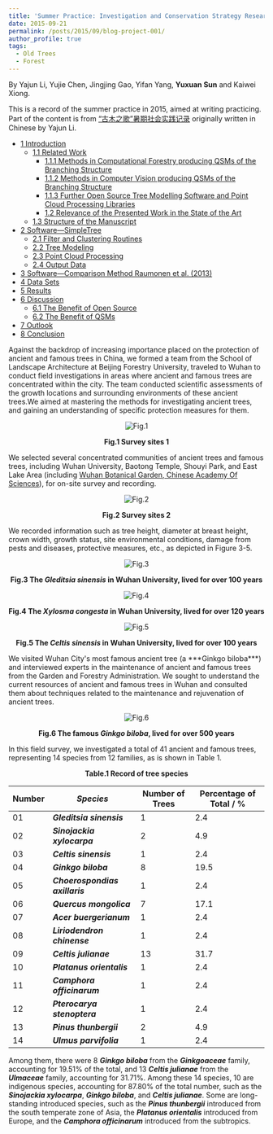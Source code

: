```yaml
---
title: 'Summer Practice: Investigation and Conservation Strategy Research Project of Ancient and Famous Trees in Wuhan, China'
date: 2015-09-21
permalink: /posts/2015/09/blog-project-001/
author_profile: true
tags:
  - Old Trees
  - Forest
---
```


By Yajun Li, Yujie Chen, Jingjing Gao, Yifan Yang, **Yuxuan Sun** and Kaiwei Xiong.

This is a record of the summer practice in 2015, aimed at writing practicing. Part of the content is from [“古木之歌”暑期社会实践记录](https://mp.weixin.qq.com/s/J6_QjB7GHjW-zujCMKccWg) originally written in Chinese by Yajun Li.



- [1 Introduction](#1-introduction)
  - [1.1 Related Work](#11-related-work)
    - [1.1.1 Methods in Computational Forestry producing QSMs of the Branching Structure](#111-methods-in-computational-forestry-producing-qsms-of-the-branching-structure)
    - [1.1.2 Methods in Computer Vision producing QSMs of the Branching Structure](#112-methods-in-computer-vision-producing-qsms-of-the-branching-structure)
    - [1.1.3 Further Open Source Tree Modelling Software and Point Cloud Processing Libraries](#113-further-open-source-tree-modelling-software-and-point-cloud-processing-libraries)
    - [1.2 Relevance of the Presented Work in the State of the Art](#12-relevance-of-the-presented-work-in-the-state-of-the-art)
  - [1.3 Structure of the Manuscript](#13-structure-of-the-manuscript)
- [2 Software—SimpleTree](#2-softwaresimpletree)
  - [2.1 Filter and Clustering Routines](#21-filter-and-clustering-routines)
  - [2.2 Tree Modeling](#22-tree-modeling)
  - [2.3 Point Cloud Processing](#23-point-cloud-processing)
  - [2.4 Output Data](#24-output-data)
- [3 Software—Comparison Method Raumonen et al. (2013)](#3-softwarecomparison-method-raumonen-et-al-2013)
- [4  Data Sets](#4--data-sets)
- [5 Results](#5-results)
- [6 Discussion](#6-discussion)
  - [6.1 The Benefit of Open Source](#61-the-benefit-of-open-source)
  - [6.2 The Benefit of QSMs](#62-the-benefit-of-qsms)
- [7 Outlook](#7-outlook)
- [8 Conclusion](#8-conclusion)

Against the backdrop of increasing importance placed on the protection of ancient and famous trees in China, we formed a team from the School of Landscape Architecture at Beijing Forestry University, traveled to Wuhan to conduct field investigations in areas where ancient and famous trees are concentrated within the city. The team conducted scientific assessments of the growth locations and surrounding environments of these ancient trees.We aimed at mastering the methods for investigating ancient trees, and gaining an understanding of specific protection measures for them.

<p><center><img src="/images/blog-images/blog-project-001-figure-001.png" alt="Fig.1"></center></p>
<p><center><b>Fig.1 Survey sites 1</b></center></p>

We selected several concentrated communities of ancient trees and famous trees, including Wuhan University, Baotong Temple, Shouyi Park, and East Lake Area (including [Wuhan Botanical Garden, Chinese Academy Of Sciences](http://english.wbg.cas.cn/)), for on-site survey and recording.

<p><center><img src="/images/blog-images/blog-project-001-figure-002.png" alt="Fig.2"></center></p>
<p><center><b>Fig.2 Survey sites 2</b></center></p>

We recorded information such as tree height, diameter at breast height, crown width, growth status, site environmental conditions, damage from pests and diseases, protective measures, etc., as depicted in Figure 3-5.

<p><center><img src="/images/blog-images/blog-project-001-figure-003.png" alt="Fig.3"></center></p>
<p><center><b>Fig.3 The <em>Gleditsia sinensis</em> in Wuhan University, lived for over 100 years</b></center></p>

<p><center><img src="/images/blog-images/blog-project-001-figure-004.png" alt="Fig.4"></center></p>
<p><center><b>Fig.4 The <em>Xylosma congesta</em> in Wuhan University, lived for over 120 years</b></center></p>

<p><center><img src="/images/blog-images/blog-project-001-figure-005.png" alt="Fig.5"></center></p>
<p><center><b>Fig.5 The <em>Celtis sinensis</em> in Wuhan University, lived for over 100 years</b></center></p>

<p>We visited Wuhan City's most famous ancient tree (a ***Ginkgo biloba***) and interviewed experts in the maintenance of ancient and famous trees from the Garden and Forestry Administration. We sought to understand the current resources of ancient and famous trees in Wuhan and consulted them about techniques related to the maintenance and rejuvenation of ancient trees.</p>

<p><center><img src="/images/blog-images/blog-project-001-figure-006.png" alt="Fig.6"></center></p>
<p><center><b>Fig.6 The famous <em>Ginkgo biloba</em>, lived for over 500 years</b></center></p>

In this field survey, we investigated a total of 41 ancient and famous trees, representing 14 species from 12 families, as is shown in Table 1.

<p><center><b>Table.1 Record of tree species</b></center></p>

<table>
    <thead>
      <tr>
        <th><b>Number</b></th>
        <th><b><em>Species</em></b></th>
        <th><b>Number of Trees</b></th>
        <th><b>Percentage of Total / %</b></th>
      </tr>
    </thead>
    <tbody>
      <tr>
        <td>01</td>
        <td><b><em>Gleditsia sinensis</b></em></td>
        <td>1</td>
        <td>2.4</td>
      </tr>
      <tr>
        <td>02</td>
        <td><b><em>Sinojackia xylocarpa</b></em></td>
        <td>2</td>
        <td>4.9</td>
      </tr>
      <tr>
        <td>03</td>
        <td><b><em>Celtis sinensis</b></em></td>
        <td>1</td>
        <td>2.4</td>
      </tr>
      <tr>
        <td>04</td>
        <td><b><em>Ginkgo biloba</b></em></td>
        <td>8</td>
        <td>19.5</td>
      </tr>
      <tr>
        <td>05</td>
        <td><b><em>Choerospondias axillaris</b></em></td>
        <td>1</td>
        <td>2.4</td>
      </tr>
      <tr>
        <td>06</td>
        <td><b><em>Quercus mongolica</b></em></td>
        <td>7</td>
        <td>17.1</td>
      </tr>
      <tr>
        <td>07</td>
        <td><b><em>Acer buergerianum</b></em></td>
        <td>1</td>
        <td>2.4</td>
      </tr>
      <tr>
        <td>08</td>
        <td><b><em>Liriodendron chinense</b></em></td>
        <td>1</td>
        <td>2.4</td>
      </tr>
      <tr>
        <td>09</td>
        <td><b><em>Celtis julianae</b></em></td>
        <td>13</td>
        <td>31.7</td>
      </tr>
      <tr>
        <td>10</td>
        <td><b><em>Platanus orientalis</b></em></td>
        <td>1</td>
        <td>2.4</td>
      </tr>
      <tr>
        <td>11</td>
        <td><b><em>Camphora officinarum</b></em></td>
        <td>1</td>
        <td>2.4</td>
      </tr>
      <tr>
        <td>12</td>
        <td><b><em>Pterocarya stenoptera</b></em></td>
        <td>1</td>
        <td>2.4</td>
      </tr>
      <tr>
        <td>13</td>
        <td><b><em>Pinus thunbergii</b></em></td>
        <td>2</td>
        <td>4.9</td>
      </tr>
      <tr>
        <td>14</td>
        <td><b><em>Ulmus parvifolia</b></em></td>
        <td>1</td>
        <td>2.4</td>
      </tr>
    </tbody>
</table>

Among them, there were 8 ***Ginkgo biloba*** from the ***Ginkgoaceae*** family, accounting for 19.51% of the total, and 13 ***Celtis julianae*** from the ***Ulmaceae*** family, accounting for 31.71%. Among these 14 species, 10 are indigenous species, accounting for 87.80% of the total number, such as the ***Sinojackia xylocarpa***, ***Ginkgo biloba***, and ***Celtis julianae***. Some are long-standing introduced species, such as the ***Pinus thunbergii*** introduced from the south temperate zone of Asia, the ***Platanus orientalis*** introduced from Europe, and the ***Camphora officinarum*** introduced from the subtropics.






